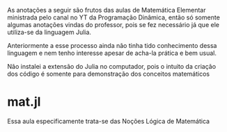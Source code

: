 As anotações a seguir são frutos das aulas de Matemática Elementar ministrada pelo canal no YT da Programação Dinâmica, então só somente algumas anotações vindas do professor, pois se fez necessário já que ele utiliza-se da linguagem Julia.

Anteriormente a esse processo ainda não tinha tido conhecimento dessa linguagem e nem tenho interesse apesar de acha-la prática e bem usual.

Não instalei a extensão do Julia no computador, pois o intuito da criação dos código é somente para demonstração dos conceitos matemáticos 

# mat.jl 
Essa aula especificamente trata-se das Noções Lógica de Matemática 

